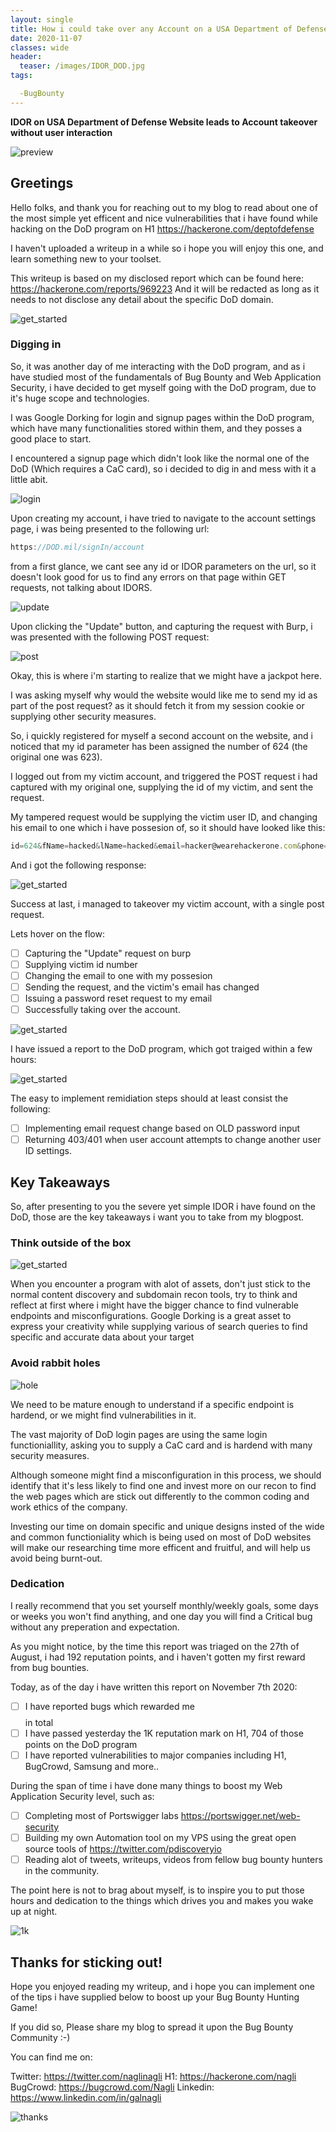 ```yaml
---
layout: single
title: How i could take over any Account on a USA Department of Defense Website due to a simple IDOR
date: 2020-11-07
classes: wide
header:
  teaser: /images/IDOR_DOD.jpg
tags:

  -BugBounty
--- 
```


**IDOR on USA Department of Defense Website leads to Account takeover without user interaction**

![preview](/images/IDOR_DOD.jpg)

## Greetings

Hello folks, and thank you for reaching out to my blog to read about one of the most simple yet efficent and nice vulnerabilities that i have found while hacking on the 
DoD program on H1 <https://hackerone.com/deptofdefense>

I haven't uploaded a writeup in a while so i hope you will enjoy this one, and learn something new to your toolset.

This writeup is based on my disclosed report which can be found here: <https://hackerone.com/reports/969223> 
And it will be redacted as long as it needs to not disclose any detail about the specific DoD domain.

![get_started](/images/get_started.png)

### Digging in

So, it was another day of me interacting with the DoD program, and as i have studied most of the fundamentals of Bug Bounty and Web Application Security, i have decided to get myself going with the DoD program, due to it's huge scope and technologies.

I was Google Dorking for login and signup pages within the DoD program, which have many functionalities stored within them, and they posses a good place to start.

I encountered a signup page which didn't look like the normal one of the DoD (Which requires a CaC card), so i decided to dig in and mess with it a little abit.

![login](/images/login_page.png)

Upon creating my account, i have tried to navigate to the account settings page, i was being presented to the following url:
```javascript
https://DOD.mil/signIn/account
```

from a first glance, we cant see any id or IDOR parameters on the url, so it doesn't look good for us to find any errors on that page within GET requests, not talking about IDORS.

![update](/images/update_button.png)

Upon clicking the "Update" button, and capturing the request with Burp, i was presented with the following POST request:

![post](/images/uvulnerable_post_request.png)

Okay, this is where i'm starting to realize that we might have a jackpot here.

I was asking myself why would the website would like me to send my id as part of the post request? as it should fetch it from my session cookie or supplying other security measures.

So, i quickly registered for myself a second account on the website, and i noticed that my id parameter has been assigned the number of 624 (the original one was 623).

I logged out from my victim account, and triggered the POST request i had captured with my original one, supplying the id of my victim, and sent the request.

My tampered request would be supplying the victim user ID, and changing his email to one which i have possesion of, so it should have looked like this:

```javascript
id=624&fName=hacked&lName=hacked&email=hacker@wearehackerone.com&phone=12345
```

And i got the following response:

![get_started](/images/200.png)

Success at last, i managed to takeover my victim account, with a single post request.

Lets hover on the flow:

- [ ] Capturing the "Update" request on burp
- [ ] Supplying victim id number
- [ ] Changing the email to one with my possesion
- [ ] Sending the request, and the victim's email has changed
- [ ] Issuing a password reset request to my email
- [ ] Successfully taking over the account.

![get_started](/images/hacked.jpg)

I have issued a report to the DoD program, which got traiged within a few hours:

![get_started](/images/IDOR_TRIAGE.png)

The easy to implement remidiation steps should at least consist the following:

- [ ] Implementing email request change based on OLD password input
- [ ] Returning 403/401 when user account attempts to change another user ID settings.

## Key Takeaways

So, after presenting to you the severe yet simple IDOR i have found on the DoD, those are the key takeaways i want you to take from my blogpost.

### Think outside of the box

![get_started](/images/outside_thebox.jpg)

When you encounter a program with alot of assets, don't just stick to the normal content discovery and subdomain recon tools, try to think and reflect at first where i might have the bigger chance to find vulnerable endpoints and misconfigurations.
Google Dorking is a great asset to express your creativity while supplying various of search queries to find specific and accurate data about your target

### Avoid rabbit holes

![hole](/images/rabbit_hole.jpg)

We need to be mature enough to understand if a specific endpoint is hardend, or we might find vulnerabilities in it.

The vast majority of DoD login pages are using the same login functioniallity, asking you to supply a CaC card and is hardend with many security measures.

Although someone might find a misconfiguration in this process, we should identify that it's less likely to find one and invest more on our recon to find the web pages which are stick out differently to the common coding and work ethics of the company.

Investing our time on domain specific and unique designs insted of the wide and common functioniality which is being used on most of DoD websites will make our researching time more efficent and fruitful, and will help us avoid being burnt-out.

### Dedication

I really recommend that you set yourself monthly/weekly goals, some days or weeks you won't find anything, and one day you will find a Critical bug without any preperation and expectation.

As you might notice, by the time this report was triaged on the 27th of August, i had 192 reputation points, and i haven't gotten my first reward from bug bounties.

Today, as of the day i have written this report on November 7th 2020:

- [ ] I have reported bugs which rewarded me $$$$ in total
- [ ] I have passed yesterday the 1K reputation mark on H1, 704 of those points on the DoD program
- [ ] I have reported vulnerabilities to major companies including H1, BugCrowd, Samsung and more..

During the span of time i have done many things to boost my Web Application Security level, such as:

- [ ] Completing most of Portswigger labs <https://portswigger.net/web-security>
- [ ] Building my own Automation tool on my VPS using the great open source tools of <https://twitter.com/pdiscoveryio>
- [ ] Reading alot of tweets, writeups, videos from fellow bug bounty hunters in the community.

The point here is not to brag about myself, is to inspire you to put those hours and dedication to the things which drives you and makes you wake up at night.

![1k](/images/1K_rep.png)

## Thanks for sticking out!

Hope you enjoyed reading my writeup, and i hope you can implement one of the tips i have supplied below to boost up your Bug Bounty Hunting Game!

If you did so, Please share my blog to spread it upon the Bug Bounty Community :-)

You can find me on:

Twitter: <https://twitter.com/naglinagli>
H1: <https://hackerone.com/nagli>
BugCrowd: <https://bugcrowd.com/Nagli>
Linkedin: <https://www.linkedin.com/in/galnagli>

![thanks](/images/theend.jpg)


